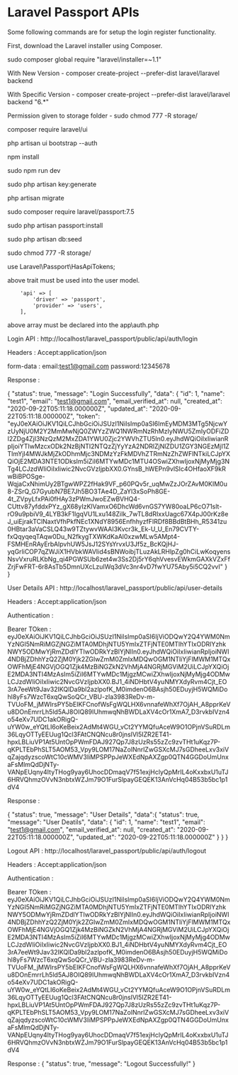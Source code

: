 # Laravel Passport APIs

Some following commands are for setup the login register functionality.

First, download the Laravel installer using Composer.

sudo composer global require "laravel/installer=~1.1"

With New Version - composer create-project --prefer-dist laravel/laravel backend

With Specific Version - composer create-project --prefer-dist laravel/laravel backend "6.*"

Permission given to storage folder - sudo chmod 777 -R storage/

composer require laravel/ui

php artisan ui bootstrap --auth

npm install

sudo npm run dev

sudo php artisan key:generate

php artisan migrate 

sudo composer require laravel/passport:7.5

sudo php artisan passport:install

sudo php artisan db:seed

sudo chmod 777 -R storage/

use Laravel\Passport\HasApiTokens;

above trait must be used into the user model.


        'api' => [
            'driver' => 'passport',
            'provider' => 'users',
        ],

above array must be declared into the app\auth.php

<!-- Login API -->
Login API : http://localhost/laravel_passport/public/api/auth/login

Headers : 
Accept:application/json

form-data : 
email:test1@gmail.com
password:12345678 

Response : 

{
    "status": true,
    "message": "Login Successfully",
    "data": {
        "id": 1,
        "name": "test1",
        "email": "test1@gmail.com",
        "email_verified_at": null,
        "created_at": "2020-09-22T05:11:18.000000Z",
        "updated_at": "2020-09-22T05:11:18.000000Z",
        "token": "eyJ0eXAiOiJKV1QiLCJhbGciOiJSUzI1NiIsImp0aSI6ImEyMDM3MTg5NjcwYzUyNjU0M2Y2MmMwNjQ0ZWYzZWQ1NWRmNzRhMzIyNWU5ZmIyODFiZDI2ZDg4ZjI3NzQzM2MxZDA1YWU0Zjc2YWVhZTU5In0.eyJhdWQiOiIxIiwianRpIjoiYTIwMzcxODk2NzBjNTI2NTQzZjYyYzA2NDRlZjNlZDU1ZGY3NGEzMjI1ZTlmYjI4MWJkMjZkODhmMjc3NDMzYzFkMDVhZTRmNzZhZWFlNTkiLCJpYXQiOjE2MDA3NTE1ODksIm5iZiI6MTYwMDc1MTU4OSwiZXhwIjoxNjMyMjg3NTg4LCJzdWIiOiIxIiwic2NvcGVzIjpbXX0.GYnsB_hWEPn9vlSIc4OHfaoXF9kRwBiBPOSge-WqjaCxNhimUy2BTgwWPZ2fHak9VF_p60PQv5r_uqMwZzJOrZAvM0KIM0u8-ZSrQ_G7GyubN7BE7Jh5BO3TAe4D_ZaYl3xSoPh8GE-4t_ZVpyLfxPAi0fHAy3zPWmJwoEZwBVHQ4-CUttv87yfddxPYz_gX68yIzKlVamxO6DhcWd6vnGS7YW80oaLP6cO71slt-rO9u9pbiV9_4LYB3kF1IgqVU1Lxu148ZiIk_7wTL8dRIxxUagc67X4pJ00rKz8eJ_uiEjrakTClNaxtVfhPkfNEc1XNdY8956EnfhhyzfFIRDf8BBdBtBHh_R5341zu0HBtar3aVaCSLQ43w9TZtywvWAAI3Kvcr3k_Ek-U_U_En79CVTY-fxQqyqeqTAqw0Du_N2fkygTXWKdKaAl0xzwMLw5AMpt4-FSMHEnRAyErbAIpvhUW5JsJ12SYsYrvxU3Jf5z_BcKQjHJ-yqGrliCOP7qZWJiX1HVbkWAVIid4sBNWoibjTLuzAkLRHlpZg0hCiLwKoqyensNsvVxruRLKbNg_qi4PGWSUb6zet4w3Ss2Dj5rY6qhVvesvEWkmGAXkVZxFfZrjFwFRT-6r8AsTb5DmnUXcLzuIWq3dVc3nr4vD7fwYU75Aby5i5CQ2vvI"
    }
}

<!-- User Details API -->

User Details API : http://localhost/laravel_passport/public/api/user-details

Headers : 
Accept:application/json

Authentication :

Bearer TOken : eyJ0eXAiOiJKV1QiLCJhbGciOiJSUzI1NiIsImp0aSI6IjViODQwY2Q4YWM0NmYzNGI5NmRiMGZjNGZiMTA0MDhjNTU5YmIxZTFjNTE0MTlhYTIxODRlYzhkNWY5ODMwYjRmZDdlYTIwODRkYzBlYjNlIn0.eyJhdWQiOiIxIiwianRpIjoiNWI4NDBjZDhhYzQ2ZjM0Yjk2ZGIwZmM0ZmIxMDQwOGM1NTliYjFlMWM1MTQxOWFhMjE4NGVjOGQ1Zjk4MzBiNGZkN2VhMjA4NGRjMGViM2UiLCJpYXQiOjE2MDA3NTI4MzAsIm5iZiI6MTYwMDc1MjgzMCwiZXhwIjoxNjMyMjg4ODMwLCJzdWIiOiIxIiwic2NvcGVzIjpbXX0.BJ1_4iNDHbtV4yuNMYXdyRvm4Cjt_EO3rA7eeWt9Jav32IKQlDa9bl2azlpofK_M0imdenO6BAsjh50EDuyjH5WQMiDohl8yFs7WzcT6xqQwSoQCr_VBU-zIa3983ReDv-m-TVUoFM_jMWIrsPY5bEIKFCnofWsFgWQLHX6vnnafeWhXf7OjAH_A8pprKeVu8DOnEmrrLh5ld5AJ8OIQ89IUhmwqNhBWDLaXV4cOr1XmA7_D3rvkbIVzn4o54eXv7UDC1akORigQ-uYW0w_eYQtLI6oKeBeix2AdMt4WGU_vCt2YYMQfuAceW9O1OPjnVSuRDLm36LqyOTTyEEUug1Qcl3FAtCNQNcu8r0jnslVl5IZR2ET41-hpxLBLiuVP1At5UntOpPWmFDAJ927Qp7J8zUzRs55zZc9zvTHt1uKqz7P-qKPLTEbPhSLT5AOM53_Vpy9LOM17NaZolNnrlZwGSXcMJ7sGDheeLxv3xiVqZajqdyzscoWtC10cWMV3IiMPSPPpJeWXEdNpAXZgp0QTN4GGDoUmUnxaFsMlmQdDjNTy-VANpEUqny4ItyTHog9yay6UhocDDmaqV7f51exjHclyQpMrIL4oKxxbxU1uTJ6HRVQhmzOVvN3nbtxWZJm79O1FurSlpayGEQEK13AnVcHq04B53b5bc1p1dV4


Response : 

{
    "status": true,
    "message": "User Details",
    "data":{
    "status": true,
    "message": "User Deatils",
    "data": {
        "id": 1,
        "name": "test1",
        "email": "test1@gmail.com",
        "email_verified_at": null,
        "created_at": "2020-09-22T05:11:18.000000Z",
        "updated_at": "2020-09-22T05:11:18.000000Z"
    }
}
}

<!-- Logout API -->

Logout API : http://localhost/laravel_passport/public/api/auth/logout

Headers : 
Accept:application/json

Authentication :

Bearer TOken : eyJ0eXAiOiJKV1QiLCJhbGciOiJSUzI1NiIsImp0aSI6IjViODQwY2Q4YWM0NmYzNGI5NmRiMGZjNGZiMTA0MDhjNTU5YmIxZTFjNTE0MTlhYTIxODRlYzhkNWY5ODMwYjRmZDdlYTIwODRkYzBlYjNlIn0.eyJhdWQiOiIxIiwianRpIjoiNWI4NDBjZDhhYzQ2ZjM0Yjk2ZGIwZmM0ZmIxMDQwOGM1NTliYjFlMWM1MTQxOWFhMjE4NGVjOGQ1Zjk4MzBiNGZkN2VhMjA4NGRjMGViM2UiLCJpYXQiOjE2MDA3NTI4MzAsIm5iZiI6MTYwMDc1MjgzMCwiZXhwIjoxNjMyMjg4ODMwLCJzdWIiOiIxIiwic2NvcGVzIjpbXX0.BJ1_4iNDHbtV4yuNMYXdyRvm4Cjt_EO3rA7eeWt9Jav32IKQlDa9bl2azlpofK_M0imdenO6BAsjh50EDuyjH5WQMiDohl8yFs7WzcT6xqQwSoQCr_VBU-zIa3983ReDv-m-TVUoFM_jMWIrsPY5bEIKFCnofWsFgWQLHX6vnnafeWhXf7OjAH_A8pprKeVu8DOnEmrrLh5ld5AJ8OIQ89IUhmwqNhBWDLaXV4cOr1XmA7_D3rvkbIVzn4o54eXv7UDC1akORigQ-uYW0w_eYQtLI6oKeBeix2AdMt4WGU_vCt2YYMQfuAceW9O1OPjnVSuRDLm36LqyOTTyEEUug1Qcl3FAtCNQNcu8r0jnslVl5IZR2ET41-hpxLBLiuVP1At5UntOpPWmFDAJ927Qp7J8zUzRs55zZc9zvTHt1uKqz7P-qKPLTEbPhSLT5AOM53_Vpy9LOM17NaZolNnrlZwGSXcMJ7sGDheeLxv3xiVqZajqdyzscoWtC10cWMV3IiMPSPPpJeWXEdNpAXZgp0QTN4GGDoUmUnxaFsMlmQdDjNTy-VANpEUqny4ItyTHog9yay6UhocDDmaqV7f51exjHclyQpMrIL4oKxxbxU1uTJ6HRVQhmzOVvN3nbtxWZJm79O1FurSlpayGEQEK13AnVcHq04B53b5bc1p1dV4


Response : 
{
    "status": true,
    "message": "Logout Successfully!"
}